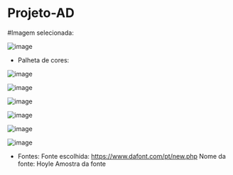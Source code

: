 # Projeto-AD
#Imagem selecionada:

![image](https://user-images.githubusercontent.com/80174933/140590066-467ecc4b-098c-4472-90f5-a8bf10f4c79a.png)


- Palheta de cores:

![image](https://user-images.githubusercontent.com/80174933/140589965-bebaa5bb-0073-4bcf-a69b-32a4e6b9fbb9.png)

![image](https://user-images.githubusercontent.com/80174933/140589981-ad33ee96-8715-4c18-ba80-ec452e3a2b0a.png)

![image](https://user-images.githubusercontent.com/80174933/140589992-847f081e-3ff7-4949-b75c-f95d069afb60.png)

![image](https://user-images.githubusercontent.com/80174933/140590003-591dc4f7-5795-4419-86cf-8298a6fc0e38.png)

![image](https://user-images.githubusercontent.com/80174933/140590119-77f099ed-9771-46b3-97f3-26044deb80a2.png)

![image](https://user-images.githubusercontent.com/80174933/140590018-807c9ab1-108c-4a26-9dd4-b0541b8c7bf5.png)


- Fontes:
	Fonte escolhida: https://www.dafont.com/pt/new.php
	Nome da fonte: Hoyle
	Amostra da fonte
